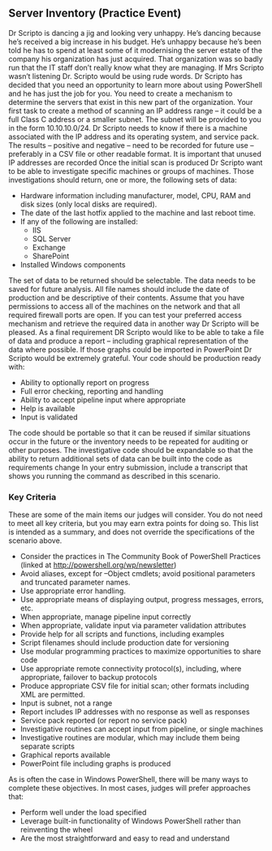 ## Server Inventory (Practice Event)

Dr Scripto is dancing a jig and looking very unhappy. He’s dancing because he’s received a big increase in his budget. He’s unhappy because he’s been told he has to spend at least some of it modernising the server estate of the company his organization has just acquired. 
That organization was so badly run that the IT staff don’t really know what they are managing. If Mrs Scripto wasn’t listening Dr. Scripto would be using rude words.
Dr Scripto has decided that you need an opportunity to learn more about using PowerShell and he has just the job for you. You need to create a mechanism to determine the servers that exist in this new part of the organization. Your first task to create a method of scanning an IP address range – it could be a full Class C address or a smaller subnet. The subnet will be provided to you in the form 10.10.10.0/24. Dr Scripto needs to know if there is a machine associated with the IP address and its operating system, and service pack. The results – positive and negative – need to be recorded for future use – preferably in a CSV file or other readable format. It is important that unused IP addresses are recorded
Once the initial scan is produced Dr Scripto want to be able to investigate specific machines or groups of machines. Those investigations should return, one or more, the following sets of data: 
- Hardware information including manufacturer, model, CPU, RAM and disk sizes (only local disks are required). 
- The date of the last hotfix applied to the machine and last reboot time.
- If any of the following are installed:
    - IIS
    - SQL Server 
    - Exchange
    - SharePoint
- Installed Windows components

The set of data to be returned should be selectable. The data needs to be saved for future analysis.
All file names should include the date of production and be descriptive of their contents.
Assume that you have permissions to access all of the machines on the network and that all required firewall ports are open. If you can test your preferred access mechanism and retrieve the required data in another way Dr Scripto will be pleased.
As a final requirement DR Scripto would like to be able to take a file of data and produce a report – including graphical representation of the data where possible. If those graphs could be imported in PowerPoint Dr Scripto would be extremely grateful.
Your code should be production ready with:
- Ability to optionally report on progress
- Full error checking, reporting and handling
- Ability to accept pipeline input where appropriate
- Help is available
- Input is validated

The code should be portable so that it can be reused if similar situations occur in the future or the inventory needs to be repeated for auditing or other purposes. The investigative code should be expandable so that the ability to return additional sets of data can be built into the code as requirements change 
In your entry submission, include a transcript that shows you running the command as described in this scenario.

### Key Criteria
These are some of the main items our judges will consider. You do not need to meet all key criteria, but you may earn extra points for doing so. This list is intended as a summary, and does not override the specifications of the scenario above.
- Consider the practices in The Community Book of PowerShell Practices (linked at http://powershell.org/wp/newsletter)
- Avoid aliases, except for –Object cmdlets; avoid positional parameters and truncated parameter names.
- Use appropriate error handling.
- Use appropriate means of displaying output, progress messages, errors, etc.
- When appropriate, manage pipeline input correctly
- When appropriate, validate input via parameter validation attributes
- Provide help for all scripts and functions, including examples
- Script filenames should include production date for versioning
- Use modular programming practices to maximize opportunities to share code
- Use appropriate remote connectivity protocol(s), including, where appropriate, failover to backup protocols
- Produce appropriate CSV file for initial scan; other formats including XML are permitted.
- Input is subnet, not a range
- Report includes IP addresses with no response as well as responses
- Service pack reported (or report no service pack)
- Investigative routines can accept input from pipeline, or single machines
- Investigative routines are modular, which may include them being separate scripts
- Graphical reports available
- PowerPoint file including graphs is produced

As is often the case in Windows PowerShell, there will be many ways to complete these objectives. In most cases, judges will prefer approaches that:
- Perform well under the load specified
- Leverage built-in functionality of Windows PowerShell rather than reinventing the wheel
- Are the most straightforward and easy to read and understand
